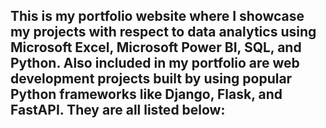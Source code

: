 ## This is my portfolio website where I showcase my projects with respect to data analytics using Microsoft Excel, Microsoft Power BI, SQL, and Python. Also included in my portfolio are web development projects built by using popular Python frameworks like Django, Flask, and FastAPI. They are all listed below:
